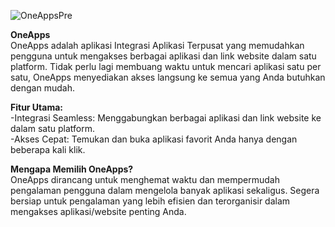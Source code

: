 ![OneAppsPre](https://github.com/MuhammadIhsan45/OneApps/assets/96335811/ff26c762-66c6-4c9a-bc33-97378570902d)

**OneApps**
<br>
OneApps adalah aplikasi Integrasi Aplikasi Terpusat yang memudahkan pengguna untuk mengakses berbagai aplikasi dan link website dalam satu platform. Tidak perlu lagi membuang waktu untuk mencari aplikasi satu per satu, OneApps menyediakan akses langsung ke semua yang Anda butuhkan dengan mudah.

**Fitur Utama:**<br>
-Integrasi Seamless: Menggabungkan berbagai aplikasi dan link website ke dalam satu platform.<br>
-Akses Cepat: Temukan dan buka aplikasi favorit Anda hanya dengan beberapa kali klik.<br>

**Mengapa Memilih OneApps?**<br>
OneApps dirancang untuk menghemat waktu dan mempermudah pengalaman pengguna dalam mengelola banyak aplikasi sekaligus. Segera bersiap untuk pengalaman yang lebih efisien dan terorganisir dalam mengakses aplikasi/website penting Anda.

